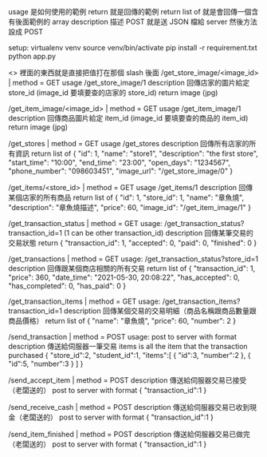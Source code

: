 usage 是如何使用的範例
return 就是回傳的範例
return list of 就是會回傳一個含有後面範例的 array
description 描述
POST 就是送 JSON 檔給 server 然後方法設成 POST

setup:
virtualenv venv
source venv/bin/activate
pip install -r requirement.txt
python app.py


<> 裡面的東西就是直接把值打在那個 slash 後面
/get_store_image/<image_id> | method = GET
usage /get_store_image/1
description
回傳店家的圖片給定 store_id (image_id 要填要查的店家的 store_id)
return image (jpg)

/get_item_image/<image_id> | method = GET
usage /get_item_image/1
description
回傳商品圖片給定 item_id (image_id 要填要查的商品的 item_id)
return image (jpg)

/get_stores | method = GET
usage /get_stores
description
回傳所有店家的所有資訊
return list of
{
    "id": 1,
    "name": "store1",
    "description": "the first store",
    "start_time": "10:00",
    "end_time": "23:00",
    "open_days": "1234567",
    "phone_number": "098603451",
    "image_url": "/get_store_image/0"
}

/get_items/<store_id> | method = GET
usage /get_items/1
description
回傳某個店家的所有商品
return list of
{
    "id": 1,
    "store_id": 1,
    "name": "章魚燒",
    "description": "章魚燒描述",
    "price": 60,
    "image_id": "/get_item_image/1"
}

/get_transaction_status | method = GET
usage: /get_transaction_status?transaction_id=1 (1 can be other transaction_id)
description
回傳某筆交易的交易狀態
return
{
  "transaction_id": 1,
  "accepted": 0,
  "paid": 0,
  "finished": 0
}

/get_transactions | method = GET
usage: /get_transaction_status?store_id=1
description
回傳跟某個商店相關的所有交易
return list of
{
    "transaction_id": 1,
    "price": 360,
    "date_time": "2021-05-30, 20:08:22",
    "has_accepted": 0,
    "has_completed": 0,
    "has_paid": 0
}

/get_transaction_items | method = GET
usage: /get_transaction_items?transaction_id=1
description
回傳某個交易的交易明細（商品名稱跟商品數量跟商品價格）
return list of
{
    "name": "章魚燒",
    "price": 60,
    "number": 2
}

/send_transaction | method = POST
usage: post to server with format
description
傳送給伺服器一筆交易
items is all the item that the transaction purchased
{
    "store_id":2,
    "student_id":1,
    "items":[
        {
            "id":3,
            "number":2
        },
        {
            "id":5,
            "number":3
        }
    ]
}

/send_accept_item | method = POST
description
傳送給伺服器交易已接受（老闆送的）
post to server with format
{
    "transaction_id":1
}

/send_receive_cash | method = POST
description
傳送給伺服器交易已收到現金（老闆送的）
post to server with format
{
    "transaction_id":1
}

/send_item_finished | method = POST
description
傳送給伺服器交易已做完（老闆送的）
post to server with format
{
    "transaction_id":1
}
